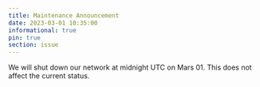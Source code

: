 ```yaml
---
title: Maintenance Announcement
date: 2023-03-01 10:35:00
informational: true
pin: true
section: issue
---
```


We will shut down our network at midnight UTC on Mars 01. This does not affect the current status.
